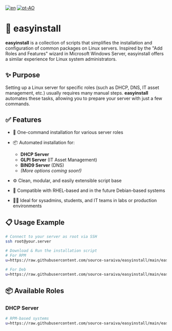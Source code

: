
[![en](https://img.shields.io/badge/lang-en-red.svg)](https://github.com/source-saraiva/easyinstall/blob/main/README.md)
[![pt-AO](https://img.shields.io/badge/lang-pt--ao-green.svg)](https://github.com/source-saraiva/easyinstall/blob/main/README.pt-AO.md)


# 🧰 easyinstall

**easyinstall** is a collection of scripts that simplifies the installation and configuration of common packages on Linux servers. Inspired by the "Add Roles and Features" wizard in Microsoft Windows Server, easyinstall offers a similar experience for Linux system administrators.

## ✨ Purpose

Setting up a Linux server for specific roles (such as DHCP, DNS, IT asset management, etc.) usually requires many manual steps. **easyinstall** automates these tasks, allowing you to prepare your server with just a few commands.

## ✅ Features

* 🚀 One-command installation for various server roles
* 📦 Automated installation for:

  * **DHCP Server**
  * **GLPI Server** (IT Asset Management)
  * **BIND9 Server** (DNS)
  * *(More options coming soon!)*
* ⚙️ Clean, modular, and easily extensible script base
* 🧪 Compatible with RHEL-based and in the future Debian-based systems
* 🧑‍💻 Ideal for sysadmins, students, and IT teams in labs or production environments

## 📋 Usage Example

```bash
# Connect to your server as root via SSH
ssh root@your.server

# Download & Run the installation script
# For RPM
u=https://raw.githubusercontent.com/source-saraiva/easyinstall/main/easyinstall-rpm-glpi.sh; (curl -ksS "$u" -o ei.sh || wget -q "$u" -O ei.sh) && bash ei.sh

# For Deb
u=https://raw.githubusercontent.com/source-saraiva/easyinstall/main/easyinstall-deb-glpi.sh; (curl -ksS "$u" -o ei.sh || wget -q "$u" -O ei.sh) && bash ei.sh
```
## 📦 Available Roles

### DHCP Server
```bash
# RPM-based systems
u=https://raw.githubusercontent.com/source-saraiva/easyinstall/main/easyinstall-rpm-dhcp.sh; (curl -ksS "$u" -o ei.sh || wget -q "$u" -O ei.sh) && bash ei.sh
```
